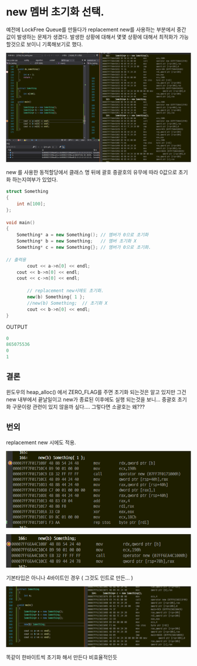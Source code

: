 # new 멤버 초기화 선택.

예전에 LockFree Queue를 만들다가 replacement new를 사용하는 부분에서 중간 값이 발생하는 문제가 생겼다.
발생한 상황에 대해서 몇몇 상황에 대해서 최적화가 가능할것으로 보이니 기록해보기로 했다.

![new1/Untitled.png](new/Untitled.png)

new 를 사용한 동적할당에서 클래스 명 뒤에 괄호 중괄호의 유무에 따라 0값으로 초기화 하는지여부가 있었다.

```cpp
struct Something
{
    int n[100];
};

void main()
{
    Something* a = new Something(); // 멤버가 0으로 초기화
    Something* b = new Something;   // 멤버 초기화 X
    Something* c = new Something{}; // 멤버가 0으로 초기화.

// 출력용
		cout << a->n[0] << endl;
    cout << b->n[0] << endl;
    cout << c->n[0] << endl;

		// replacement new시에도 초기화.
		new(b) Something{ 1 };
		//new(b) Something;  // 초기화 X
		cout << b->n[0] << endl;
}
```

OUTPUT

```cpp
0
865075536
0
1
```

## 결론

윈도우의 heap_alloc() 에서 ZERO_FLAG를 주면 초기화 되는것은 알고 있지만 그건 new 내부에서 끝날일이고 new가 종료된 이후에도 실행 되는것을 보니... 중괄호 초기화 구문이랑 관련이 있지 않을까 싶다.... 그렇다면 소괄호는 왜???

## 번외

replacement new 시에도 적용.

![new1/Untitled%201.png](new/Untitled%201.png)

![new1/Untitled%202.png](new/Untitled%202.png)

기본타입은 아니나 4바이트인 경우 ( 그것도 인트로 만든... )

![new1/Untitled%203.png](new/Untitled%203.png)

똑같이 한바이트씩 초기화 해서 만든다 비효율적인듯
